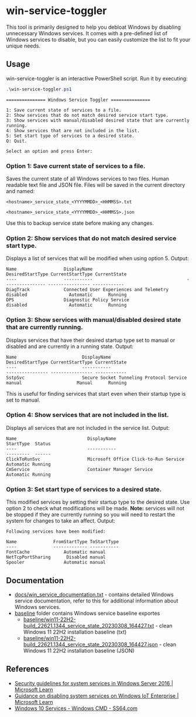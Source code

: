 # win-service-toggler
This tool is primarily designed to help you debloat Windows by disabling unnecessary Windows services. It comes with a pre-defined list of Windows services to disable, but you can easily customize the list to fit your unique needs.

## Usage
win-service-toggler is an interactive PowerShell script. Run it by executing:

```PowerShell
.\win-service-toggler.ps1
```
```
=============== Windows Service Toggler ===============

1: Save current state of services to a file.
2: Show services that do not match desired service start type.
3: Show services with manual/disabled desired state that are currently running.
4: Show services that are not included in the list.
5: Set start type of services to a desired state.
Q: Quit.

Select an option and press Enter:
```

### **Option 1: Save current state of services to a file.**
Saves the current state of all Windows services to two files. Human readable text file and JSON file. Files will be saved in the current directory and named:

`<hostname>_service_state_<YYYYMMDD>_<HHMMSS>.txt`

`<hostname>_service_state_<YYYYMMDD>_<HHMMSS>.json`

Use this to backup service state before making any changes.

### **Option 2: Show services that do not match desired service start type.**
Displays a list of services that will be modified when using option 5.
Output:
```
Name                  DisplayName                                    DesiredStartType CurrentStartType CurrentState
----                  -----------                                    ---------------- ---------------- ------------
DiagTrack             Connected User Experiences and Telemetry       disabled                Automatic      Running
DPS                   Diagnostic Policy Service                      disabled                Automatic      Running
```

### **Option 3: Show services with manual/disabled desired state that are currently running.**
Displays services that have their desired startup type set to manual or disabled and are currently in a running state.
Output:
```
Name                         DisplayName                               DesiredStartType CurrentStartType CurrentState
----                         -----------                               ---------------- ---------------- ------------
SstpSvc                      Secure Socket Tunneling Protocol Service  manual                     Manual      Running

```
This is useful for finding services that start even when their startup type is set to manual.

### **Option 4: Show services that are not included in the list.**
Displays all services that are not included in the service list.
Output:
```
Name                           DisplayName                                                    StartType  Status
----                           -----------                                                    ---------  ------
ClickToRunSvc                  Microsoft Office Click-to-Run Service                          Automatic Running
CmService                      Container Manager Service                                      Automatic Running
```

### **Option 3: Set start type of services to a desired state.**
This modified services by setting their startup type to the desired state. Use option 2 to check what modifications will be made.
**Note:** services will not be stopped if they are currently running so you will need to restart the system for changes to take an affect.
Output:
```
Following services have been modified:

Name              FromStartType ToStartType
----              ------------- -----------
FontCache             Automatic manual
NetTcpPortSharing      Disabled manual
Spooler               Automatic manual
```

## Documentation
- [docs/win_service_documentation.txt](docs/win_service_documentation.txt) - contains detailed Windows service documentation, refer to this for additional information about Windows services.
- [baseline](baseline) folder contains Windows service baseline exportes
    - [baseline/win11-22H2-build_22621.1344_service_state_20230308_164427.txt]([baseline/win11-22H2-build_22621.1344_service_state_20230308_164427.txt) - clean Windows 11 22H2 installation baseline (txt)
    - [baseline/win11-22H2-build_22621.1344_service_state_20230308_164427.json]([baseline/win11-22H2-build_22621.1344_service_state_20230308_164427.json) - clean Windows 11 22H2 installation baseline (JSON)

## References
- [Security guidelines for system services in Windows Server 2016 | Microsoft Learn](https://learn.microsoft.com/en-us/windows-server/security/windows-services/security-guidelines-for-disabling-system-services-in-windows-server)
- [Guidance on disabling system services on Windows IoT Enterprise | Microsoft Learn](https://learn.microsoft.com/en-us/windows/iot/iot-enterprise/optimize-your-device/services)
- [Windows 10 Services - Windows CMD - SS64.com](https://ss64.com/nt/syntax-services.html)